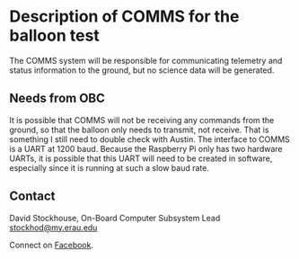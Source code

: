 # Description of COMMS for the balloon test

The COMMS system will be responsible for communicating telemetry and status
information to the ground, but no science data will be generated.

## Needs from OBC

It is possible that COMMS will not be receiving any commands from the ground, so
that the balloon only needs to transmit, not receive. That is something I still
need to double check with Austin. The interface to COMMS is a UART at 1200 baud.
Because the Raspberry Pi only has two hardware UARTs, it is possible that this
UART will need to be created in software, especially since it is running at such
a slow baud rate.

## Contact

David Stockhouse, On-Board Computer Subsystem Lead  
[stockhod@my.erau.edu](mailto:stockhod@my.erau.edu)

Connect on [Facebook](https://www.facebook.com/eaglesaterau/).



